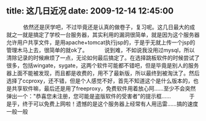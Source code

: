 title: 这几日近况
date: 2009-12-14 12:45:00
---

    　　依然还是厌学吧，不过毕竟还是认真的做卷子，复习呢。这几日最大的成就之一就是搞定了学校一台服务器，其实利用的漏洞很简单，就是因为这个服务器允许用户共享文件，是用apache+tomcat执行jsp的，于是乎无就上传一个jsp的管理木马上去，很简单的就ok了。    　　说到难，不如说我没用过mysql，所以清除记录的时候麻烦了一点，无论如何最后搞定了。在选择跳板软件的时候尝试了很多，包括wingate，sygate，这两个软件可能都不错吧，但是毕竟是别人的服务器上面不能被发现，而且都是收费的，用不了最新版，所以最终到被淘汰了。然后选择了ccproxy，还不错，但是个人感觉不好，首先不知道这个是什么版本的，也是共享软件嘛，最后还是用了freeproxy，免费软件用着放心阿……至少不会突然弹出一个："恭喜您未注册，您可能是盗版软件的受害者"的提示框……     　　于是乎，终于可以免费上网啦！遗憾的是这个服务器上经常有人用迅雷……搞的速度一般一般
